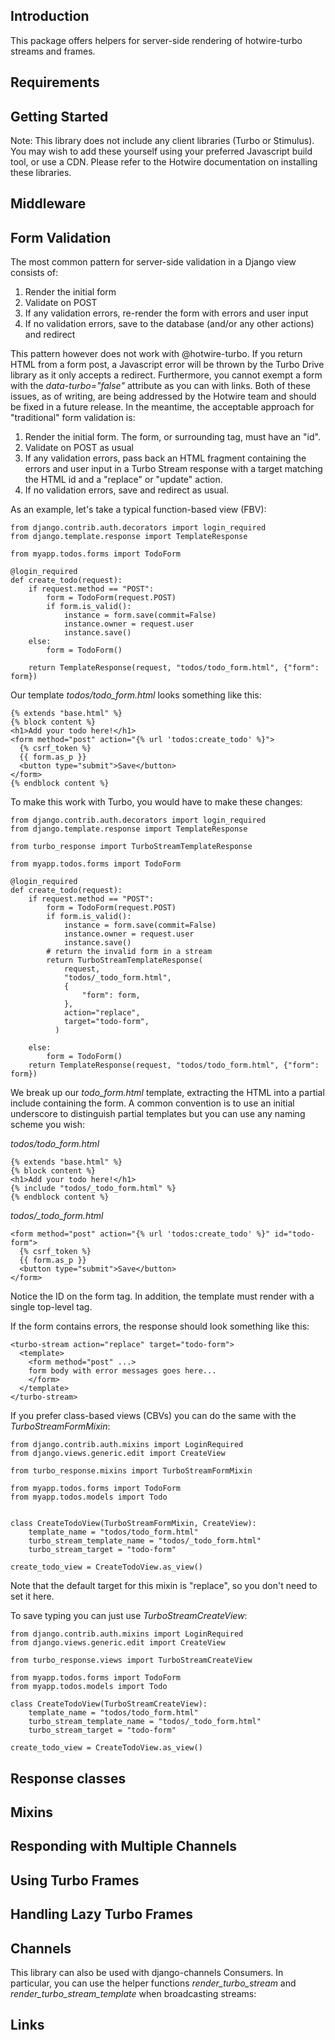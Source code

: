 ## Introduction

This package offers helpers for server-side rendering of hotwire-turbo streams and frames.

## Requirements

## Getting Started

Note: This library does not include any client libraries (Turbo or Stimulus). You may wish to add these yourself using your preferred Javascript build tool, or use a CDN. Please refer to the Hotwire documentation on installing these libraries.

## Middleware

## Form Validation

The most common pattern for server-side validation in a Django view consists of:

1. Render the initial form
2. Validate on POST
3. If any validation errors, re-render the form with errors and user input
4. If no validation errors, save to the database (and/or any other actions) and redirect

This pattern however does not work with @hotwire-turbo. If you return HTML from a form post, a Javascript error will be thrown by the Turbo Drive library as it only accepts a redirect. Furthermore, you cannot exempt a form with the *data-turbo="false"* attribute as you can with links. Both of these issues, as of writing, are being addressed by the Hotwire team and should be fixed in a future release. In the meantime, the acceptable approach for "traditional" form validation is:

1. Render the initial form. The form, or surrounding tag, must have an "id".
2. Validate on POST as usual
3. If any validation errors, pass back an HTML fragment containing the errors and user input in a Turbo Stream response with a target matching the HTML id and a "replace" or "update" action.
4. If no validation errors, save and redirect as usual.

As an example, let's take a typical function-based view (FBV):

```
from django.contrib.auth.decorators import login_required
from django.template.response import TemplateResponse

from myapp.todos.forms import TodoForm

@login_required
def create_todo(request):
    if request.method == "POST":
        form = TodoForm(request.POST)
        if form.is_valid():
            instance = form.save(commit=False)
            instance.owner = request.user
            instance.save()
    else:
        form = TodoForm()

    return TemplateResponse(request, "todos/todo_form.html", {"form": form})
```

Our template *todos/todo_form.html* looks something like this:

```
{% extends "base.html" %}
{% block content %}
<h1>Add your todo here!</h1>
<form method="post" action="{% url 'todos:create_todo' %}">
  {% csrf_token %}
  {{ form.as_p }}
  <button type="submit">Save</button>
</form>
{% endblock content %}
```

To make this work with Turbo, you would have to make these changes:

```
from django.contrib.auth.decorators import login_required
from django.template.response import TemplateResponse

from turbo_response import TurboStreamTemplateResponse

from myapp.todos.forms import TodoForm

@login_required
def create_todo(request):
    if request.method == "POST":
        form = TodoForm(request.POST)
        if form.is_valid():
            instance = form.save(commit=False)
            instance.owner = request.user
            instance.save()
        # return the invalid form in a stream
        return TurboStreamTemplateResponse(
            request,
            "todos/_todo_form.html",
            {
                "form": form,
            },
            action="replace",
            target="todo-form",
          )

    else:
        form = TodoForm()
    return TemplateResponse(request, "todos/todo_form.html", {"form": form})
```

We break up our *todo_form.html* template, extracting the HTML into a partial include containing the form. A common convention is to use an initial underscore to distinguish partial templates but you can use any naming scheme you wish:

*todos/todo_form.html*

```
{% extends "base.html" %}
{% block content %}
<h1>Add your todo here!</h1>
{% include "todos/_todo_form.html" %}
{% endblock content %}
```

*todos/_todo_form.html*

```
<form method="post" action="{% url 'todos:create_todo' %}" id="todo-form">
  {% csrf_token %}
  {{ form.as_p }}
  <button type="submit">Save</button>
</form>
```

Notice the ID on the form tag. In addition, the template must render with a single top-level tag.

If the form contains errors, the response should look something like this:

```
<turbo-stream action="replace" target="todo-form">
  <template>
    <form method="post" ...>
    form body with error messages goes here...
    </form>
  </template>
</turbo-stream>
```

If you prefer class-based views (CBVs) you can do the same with the *TurboStreamFormMixin*:

```
from django.contrib.auth.mixins import LoginRequired
from django.views.generic.edit import CreateView

from turbo_response.mixins import TurboStreamFormMixin

from myapp.todos.forms import TodoForm
from myapp.todos.models import Todo


class CreateTodoView(TurboStreamFormMixin, CreateView):
    template_name = "todos/todo_form.html"
    turbo_stream_template_name = "todos/_todo_form.html"
    turbo_stream_target = "todo-form"

create_todo_view = CreateTodoView.as_view()
```

Note that the default target for this mixin is "replace", so you don't need to set it here.

To save typing you can just use *TurboStreamCreateView*:

```
from django.contrib.auth.mixins import LoginRequired
from django.views.generic.edit import CreateView

from turbo_response.views import TurboStreamCreateView

from myapp.todos.forms import TodoForm
from myapp.todos.models import Todo

class CreateTodoView(TurboStreamCreateView):
    template_name = "todos/todo_form.html"
    turbo_stream_template_name = "todos/_todo_form.html"
    turbo_stream_target = "todo-form"

create_todo_view = CreateTodoView.as_view()
```

## Response classes

## Mixins

## Responding with Multiple Channels

## Using Turbo Frames

## Handling Lazy Turbo Frames

## Channels

This library can also be used with django-channels Consumers. In particular, you can use the helper functions *render_turbo_stream* and *render_turbo_stream_template* when broadcasting streams:

## Links




